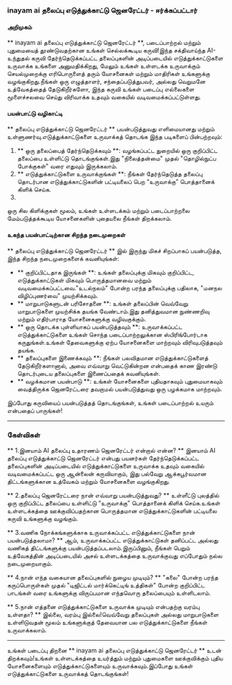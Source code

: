 ### inayam ai தலைப்பு எடுத்துக்காட்டு ஜெனரேட்டர் - ஈர்க்கப்பட்டார்

#### அறிமுகம்
** inayam ai தலைப்பு எடுத்துக்காட்டு ஜெனரேட்டர் **, படைப்பாற்றல் மற்றும் புதுமையைத் தூண்டுவதற்கான உங்கள் செல்லக்கூடிய கருவி!இந்த சக்திவாய்ந்த AI- உந்துதல் கருவி தேர்ந்தெடுக்கப்பட்ட தலைப்புகளின் அடிப்படையில் எடுத்துக்காட்டுகளை உருவாக்க உங்களை அனுமதிக்கிறது, மேலும் உங்கள் உள்ளடக்க உருவாக்கும் செயல்முறைக்கு எரிபொருளைத் தரும் யோசனைகள் மற்றும் மாதிரிகள் உங்களுக்கு வழங்குகிறது.நீங்கள் ஒரு எழுத்தாளர், சந்தைப்படுத்துபவர், அல்லது வெறுமனே உத்வேகத்தைத் தேடுகிறீர்களோ, இந்த கருவி உங்கள் படைப்பு எல்லைகளை மூளைச்சலவை செய்து விரிவாக்க உதவும் வகையில் வடிவமைக்கப்பட்டுள்ளது.

#### பயன்பாட்டு வழிகாட்டி
** தலைப்பு எடுத்துக்காட்டு ஜெனரேட்டர் ** பயன்படுத்துவது எளிமையானது மற்றும் உள்ளுணர்வு.எடுத்துக்காட்டுகளை உருவாக்கத் தொடங்க இந்த படிகளைப் பின்பற்றவும்:

1. ** ஒரு தலைப்பைத் தேர்ந்தெடுக்கவும் **: வழங்கப்பட்ட துறையில் ஒரு குறிப்பிட்ட தலைப்பை உள்ளிட்டு தொடங்குங்கள்.இது "நிலைத்தன்மை" முதல் "தொழில்நுட்ப போக்குகள்" வரை எதுவும் இருக்கலாம்.
2. ** எடுத்துக்காட்டுகளை உருவாக்குங்கள் **: நீங்கள் தேர்ந்தெடுத்த தலைப்பு தொடர்பான எடுத்துக்காட்டுகளின் பட்டியலைப் பெற “உருவாக்கு” ​​பொத்தானைக் கிளிக் செய்க.
3.

ஒரு சில கிளிக்குகள் மூலம், உங்கள் உள்ளடக்கம் மற்றும் படைப்பாற்றலை மேம்படுத்தக்கூடிய யோசனைகளின் புதையலை நீங்கள் திறக்கலாம்.

#### உகந்த பயன்பாட்டிற்கான சிறந்த நடைமுறைகள்
** தலைப்பு எடுத்துக்காட்டு ஜெனரேட்டர் ** இல் இருந்து மிகச் சிறப்பாகப் பயன்படுத்த, இந்த சிறந்த நடைமுறைகளைக் கவனியுங்கள்:

- ** குறிப்பிட்டதாக இருங்கள் **: உங்கள் தலைப்புக்கு மிகவும் குறிப்பிட்ட, எடுத்துக்காட்டுகள் மிகவும் பொருத்தமானவை மற்றும் வடிவமைக்கப்பட்டவை."உடல்நலம்" போன்ற பரந்த தலைப்புக்கு பதிலாக, "மனநல விழிப்புணர்வை" முயற்சிக்கவும்.
- ** மாறுபாடுகளுடன் பரிசோதனை **: உங்கள் தலைப்பின் வெவ்வேறு மாறுபாடுகளை முயற்சிக்க தயங்க வேண்டாம்.இது தனித்துவமான நுண்ணறிவு மற்றும் எதிர்பாராத யோசனைகளுக்கு வழிவகுக்கும்.
- ** ஒரு தொடக்க புள்ளியாகப் பயன்படுத்தவும் **: உருவாக்கப்பட்ட எடுத்துக்காட்டுகளை உங்கள் சொந்த படைப்பாற்றலுக்கான ஸ்பிரிங்போர்டாக கருதுங்கள்.உங்கள் தேவைகளுக்கு ஏற்ப யோசனைகளை மாற்றவும் விரிவுபடுத்தவும் தயங்க.
- ** தலைப்புகளை இணைக்கவும் **: நீங்கள் பலவிதமான எடுத்துக்காட்டுகளைத் தேடுகிறீர்களானால், அவை எவ்வாறு வெட்டுகின்றன என்பதைக் காண இரண்டு தொடர்புடைய தலைப்புகளை இணைப்பதைக் கவனியுங்கள்.
- ** வழக்கமான பயன்பாடு **: உங்கள் யோசனைகளை புதியதாகவும் புதுமையாகவும் வைத்திருக்க ஜெனரேட்டரை தவறாமல் பயன்படுத்துவது ஒரு பழக்கமாக மாற்றவும்.

இப்போது கருவியைப் பயன்படுத்தத் தொடங்குங்கள், உங்கள் படைப்பாற்றல் உயரும் என்பதைப் பாருங்கள்!

---

### கேள்விகள்

** 1.இனயாம் AI தலைப்பு உதாரணம் ஜெனரேட்டர் என்றால் என்ன? **
இனயாம் AI தலைப்பு எடுத்துக்காட்டு ஜெனரேட்டர் என்பது பயனர்கள் தேர்ந்தெடுக்கப்பட்ட தலைப்புகளின் அடிப்படையில் எடுத்துக்காட்டுகளை உருவாக்க உதவும் வகையில் வடிவமைக்கப்பட்ட ஒரு ஆன்லைன் கருவியாகும், இது பல்வேறு ஆக்கபூர்வமான திட்டங்களுக்கான உத்வேகம் மற்றும் யோசனைகளை வழங்குகிறது.

** 2.தலைப்பு ஜெனரேட்டரை நான் எவ்வாறு பயன்படுத்துவது? **
உள்ளீட்டு புலத்தில் ஒரு குறிப்பிட்ட தலைப்பை உள்ளிட்டு “உருவாக்கு” ​​பொத்தானைக் கிளிக் செய்க.உங்கள் உள்ளடக்கத்தை ஊக்குவிப்பதற்கான பொருத்தமான எடுத்துக்காட்டுகளின் பட்டியலை கருவி உங்களுக்கு வழங்கும்.

** 3.வணிக நோக்கங்களுக்காக உருவாக்கப்பட்ட எடுத்துக்காட்டுகளை நான் பயன்படுத்தலாமா? **
ஆம், உருவாக்கப்பட்ட எடுத்துக்காட்டுகள் தனிப்பட்ட அல்லது வணிகத் திட்டங்களுக்கு பயன்படுத்தப்படலாம்.இருப்பினும், நீங்கள் பெறும் உத்வேகத்தின் அடிப்படையில் அசல் உள்ளடக்கத்தை உருவாக்குவது எப்போதும் நல்ல நடைமுறையாகும்.

** 4.நான் எந்த வகையான தலைப்புகளில் நுழைய முடியும்? **
"கலை" போன்ற பரந்த கருப்பொருள்கள் முதல் "டிஜிட்டல் மார்க்கெட்டிங் உத்திகள்" போன்ற குறிப்பிட்ட பாடங்கள் வரை உங்களுக்கு விருப்பமான எந்தவொரு தலைப்பையும் உள்ளிடலாம்.

** 5.நான் எத்தனை எடுத்துக்காட்டுகளை உருவாக்க முடியும் என்பதற்கு வரம்பு உள்ளதா? **
இல்லை, வரம்பு இல்லை!வெவ்வேறு தலைப்புகள் அல்லது மாறுபாடுகளை உள்ளிடுவதன் மூலம் உங்களுக்குத் தேவையான பல எடுத்துக்காட்டுகளை நீங்கள் உருவாக்கலாம்.

---

உங்கள் படைப்பு திறனை ** inayam ai தலைப்பு எடுத்துக்காட்டு ஜெனரேட்டர் ** உடன் திறக்கவும்!உங்கள் உள்ளடக்கத்தை உயர்த்தும் மற்றும் புதுமைகளை ஊக்குவிக்கும் புதிய யோசனைகளையும் எடுத்துக்காட்டுகளையும் உருவாக்கவும்.இப்போது உங்கள் எடுத்துக்காட்டுகளை உருவாக்கத் தொடங்குங்கள்!